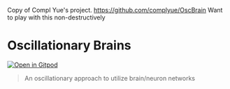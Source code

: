 Copy of Compl Yue's project. https://github.com/complyue/OscBrain
Want to play with this non-destructively
# Oscillationary Brains

[![Open in Gitpod](https://gitpod.io/button/open-in-gitpod.svg)](https://gitpod.io/#https://github.com/complyue/OscBrain)

> An oscillationary approach to utilize brain/neuron networks
